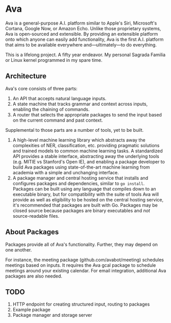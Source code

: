 # Ava

Ava is a general-purpose A.I. platform similar to Apple's Siri, Microsoft's Cortana, Google Now, or Amazon Echo.  Unlike those proprietary systems, Ava is open-sourced and extensible. By providing an extensible platform onto which anyone can easily add functionality, Ava is the first A.I. platform that aims to be available everywhere and—ultimately—to do everything.

This is a lifelong project. A fifty year endeavor. My personal Sagrada Familia or Linux kernel programmed in my spare time.

## Architecture

Ava's core consists of three parts:

1. An API that accepts natural language inputs.
1. A state machine that tracks grammar and context across inputs, enabling the chaining of commands.
1. A router that selects the appropriate packages to send the input based on the current command and past context.

Supplemental to those parts are a number of tools, yet to be built.

1. A high-level machine learning library which abstracts away the complexities of NER, classification, etc. providing pragmatic solutions and trained models to common machine learning tasks. A standardized API provides a stable interface, abstracting away the underlying tools (e.g. MITIE vs Stanford's Open IE), and enabling a package developer to build Ava packages using state-of-the-art machine learning from academia with a simple and unchanging interface.
1. A package manager and central hosting service that installs and configures packages and dependencies, similar to `go install`. Packages can be built using any language that compiles down to an executable binary, but for compatibility with the suite of tools Ava will provide as well as eligibility to be hosted on the central hosting service, it's recommended that packages are built with Go. Packages may be closed source because packages are binary executables and *not* source-readable files.

## About Packages

Packages provide all of Ava's functionality. Further, they may depend on one another.

For instance, the meeting package (github.com/avabot/meeting) schedules meetings based on inputs. It requires the Ava gcal package to schedule meetings around your existing calendar. For email integration, additional Ava packages are also needed.

## TODO

1. HTTP endpoint for creating structured input, routing to packages
2. Example package
3. Package manager and storage server
